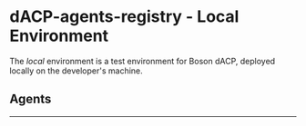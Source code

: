 # dACP-agents-registry - Local Environment

The *local* environment is a test environment for Boson dACP, deployed locally on the developer's machine.

## Agents

[comment]: # (Start of Generated Section)

[comment]: # (End of Generated Section)
___


